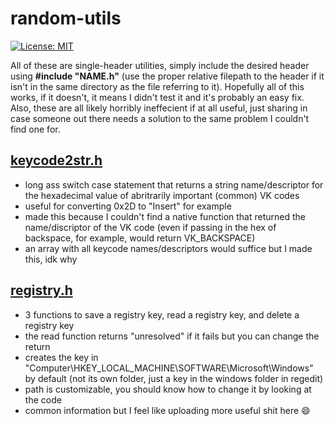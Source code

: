 # random-utils
[![License: MIT](https://img.shields.io/badge/License-MIT-yellow.svg)](https://opensource.org/licenses/MIT)

All of these are single-header utilities, simply include the desired header using **#include "NAME.h"** (use the proper relative filepath to the header if it isn't in the same directory as the file referring to it). Hopefully all of this works, if it doesn't, it means I didn't test it and it's probably an easy fix. Also, these are all likely horribly ineffecient if at all useful, just sharing in case someone out there needs a solution to the same problem I couldn't find one for.
## [keycode2str.h](https://github.com/ethanxo/the-great-pacific-garbage-patch/blob/master/keycode2str.h)
- long ass switch case statement that returns a string name/descriptor for the hexadecimal value of abritrarily important (common) VK codes
- useful for converting 0x2D to "Insert" for example
- made this because I couldn't find a native function that returned the name/discriptor of the VK code (even if passing in the hex of backspace, for example, would return VK_BACKSPACE)
- an array with all keycode names/descriptors would suffice but I made this, idk why
## [registry.h](https://github.com/ethanxo/the-great-pacific-garbage-patch/blob/master/registry.h)
- 3 functions to save a registry key, read a registry key, and delete a registry key
- the read function returns "unresolved" if it fails but you can change the return
- creates the key in "Computer\HKEY_LOCAL_MACHINE\SOFTWARE\Microsoft\Windows" by default (not its own folder, just a key in the windows folder in regedit)
- path is customizable, you should know how to change it by looking at the code
- common information but I feel like uploading more useful shit here :smile:
